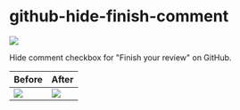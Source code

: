 # github-hide-finish-comment

[![](https://user-images.githubusercontent.com/117768/225359718-18887062-35ab-4589-a5ca-fa539c2e1f1b.png)](https://chrome.google.com/webstore/detail/github-old-dashboard/ejflccgjhcloeienodjdmngdhockjbdf)

Hide comment checkbox for "Finish your review" on GitHub.


| Before | After |
| - | - |
|![](https://github.com/winebarrel/github-hide-finish-comment/assets/117768/56a630ab-a6b1-42b3-b59c-8150bc8a9480)|![](https://github.com/winebarrel/github-hide-finish-comment/assets/117768/d943d87d-29b0-4b65-8fcf-34fabf345a61)|
